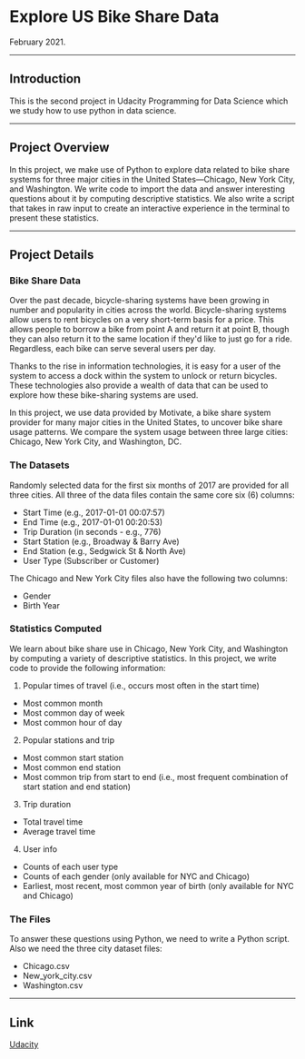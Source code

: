 # Explore US Bike Share Data 
February 2021.

---

## Introduction
This is the second project in Udacity Programming for Data Science which we study how to use python in data science.

---

## Project Overview
In this project, we make use of Python to explore data related to bike share systems for three major cities in the United States—Chicago, New York City, and Washington. We write code to import the data and answer interesting questions about it by computing descriptive statistics. We also write a script that takes in raw input to create an interactive experience in the terminal to present these statistics.

---

## Project Details

### Bike Share Data
Over the past decade, bicycle-sharing systems have been growing in number and popularity in cities across the world. Bicycle-sharing systems allow users to rent bicycles on a very short-term basis for a price. This allows people to borrow a bike from point A and return it at point B, though they can also return it to the same location if they'd like to just go for a ride. Regardless, each bike can serve several users per day.

Thanks to the rise in information technologies, it is easy for a user of the system to access a dock within the system to unlock or return bicycles. These technologies also provide a wealth of data that can be used to explore how these bike-sharing systems are used.

In this project, we use data provided by Motivate, a bike share system provider for many major cities in the United States, to uncover bike share usage patterns. We compare the system usage between three large cities: Chicago, New York City, and Washington, DC.

### The Datasets
Randomly selected data for the first six months of 2017 are provided for all three cities. All three of the data files contain the same core six (6) columns:

* Start Time (e.g., 2017-01-01 00:07:57)
* End Time (e.g., 2017-01-01 00:20:53)
* Trip Duration (in seconds - e.g., 776)
* Start Station (e.g., Broadway & Barry Ave)
* End Station (e.g., Sedgwick St & North Ave)
* User Type (Subscriber or Customer)

The Chicago and New York City files also have the following two columns:

* Gender
* Birth Year

### Statistics Computed
We learn about bike share use in Chicago, New York City, and Washington by computing a variety of descriptive statistics. In this project, we write code to provide the following information:

1. Popular times of travel (i.e., occurs most often in the start time)

* Most common month
* Most common day of week
* Most common hour of day

2. Popular stations and trip

* Most common start station
* Most common end station
* Most common trip from start to end (i.e., most frequent combination of start station and end station)

3. Trip duration

* Total travel time
* Average travel time

4. User info

* Counts of each user type
* Counts of each gender (only available for NYC and Chicago)
* Earliest, most recent, most common year of birth (only available for NYC and Chicago)

### The Files
To answer these questions using Python, we need to write a Python script.  Also we need the three city dataset files:

* Chicago.csv
* New_york_city.csv
* Washington.csv

---

## Link

[Udacity](http://www.udacity.com)

